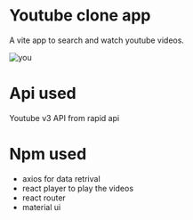# Youtube clone app 
A vite app to search and watch youtube videos.

![you](https://github.com/candl3b0x/youtube-clone/assets/98771722/b9dd2214-82d7-48b5-90a2-888bf63fc449)

# Api used

Youtube v3 API from rapid api

# Npm used

- axios for data retrival
- react player to play the videos
- react router
- material ui
